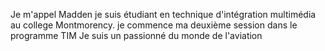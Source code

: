 Je m'appel Madden je suis étudiant en technique d'intégration multimédia au college Montmorency.
je commence ma deuxième session dans le programme TIM
Je suis un passionné du monde de l'aviation
